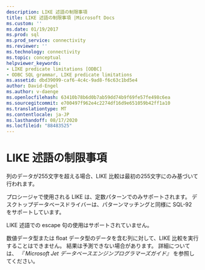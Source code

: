 ```yaml
---
description: LIKE 述語の制限事項
title: LIKE 述語の制限事項 |Microsoft Docs
ms.custom: ''
ms.date: 01/19/2017
ms.prod: sql
ms.prod_service: connectivity
ms.reviewer: ''
ms.technology: connectivity
ms.topic: conceptual
helpviewer_keywords:
- LIKE predicate limitations [ODBC]
- ODBC SQL grammar, LIKE predicate limitations
ms.assetid: dbd39099-caf6-4c4c-9ad8-f6c63c1bd5e4
author: David-Engel
ms.author: v-daenge
ms.openlocfilehash: 63410b78b6d0b7ab59dd74b9f69fe57fe498c6ea
ms.sourcegitcommit: e700497f962e4c2274df16d9e651059b42ff1a10
ms.translationtype: MT
ms.contentlocale: ja-JP
ms.lasthandoff: 08/17/2020
ms.locfileid: "88483525"
---
```

# <a name="like-predicate-limitations"></a>LIKE 述語の制限事項
列のデータが255文字を超える場合、LIKE 比較は最初の255文字にのみ基づいて行われます。  
  
 プロシージャで使用される LIKE は、定数パターンでのみサポートされます。 デスクトップデータベースドライバーは、パターンマッチングと同様に SQL-92 をサポートしています。  
  
 LIKE 述語での escape 句の使用はサポートされていません。  
  
 数値データ型または float データ型のデータを含む列に対して、LIKE 比較を実行することはできません。 結果は予測できない場合があります。 詳細については、 *『 Microsoft Jet データベースエンジンプログラマーズガイド』* を参照してください。
